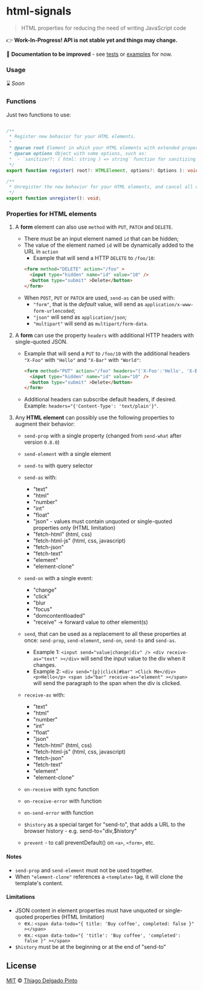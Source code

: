 # html-signals

> HTML properties for reducing the need of writing JavaScript code

👉 **Work-In-Progress! API is not stable yet and things may change.**

📝 **Documentation to be improved** - see [tests](/test/index.spec.ts) or [examples](/examples/) for now.

### Usage

⌛ *Soon*

### Functions

Just two functions to use:

```typescript

/**
 * Register new behavior for your HTML elements.
 *
 * @param root Element in which your HTML elements with extended properties will be declared. By default, it is `document.body`.
 * @param options Object with some options, such as:
 *  - `sanitizer?: ( html: string ) => string` function for sanitizing HTML values.
 */
export function register( root?: HTMLElement, options?: Options ): void;

/**
 * Unregister the new behavior for your HTML elements, and cancel all ongoing fetch events eventually started by them.
 */
export function unregister(): void;
```

### Properties for HTML elements

1. A **form** element can also use `method` with `PUT`, `PATCH` and `DELETE`.
    - There must be an input element named `id` that can be hidden;
    - The value of the element named `id` will be dynamically added to the URL in `action`
      - Example that will send a HTTP `DELETE` to `/foo/10`:
      ```html
      <form method="DELETE" action="/foo" >
        <input type="hidden" name="id" value="10" />
        <button type="submit" >Delete</button>
      </form>
      ```
    - When `POST`, `PUT` or `PATCH` are used, `send-as` can be used with:
      - `"form"`, that is the _default_ value, will send as `application/x-www-form-urlencoded`;
      - `"json"` will send as `application/json`;
      - `"multipart"` will send as `multipart/form-data`.


2. A **form** can use the property `headers` with additional HTTP headers with single-quoted JSON.
    - Example that will send a `PUT` to `/foo/10` with the additional headers `"X-Foo"` with `"Hello"` and `"X-Bar"` with `"World"`:
      ```html
      <form method="PUT" action="/foo" headers="{'X-Foo':'Hello', 'X-Bar':'World'}" >
        <input type="hidden" name="id" value="10" />
        <button type="submit" >Delete</button>
      </form>
      ```
    - Additional headers can subscribe default headers, if desired. Example: `headers="{'Content-Type': 'text/plain'}"`.


3. Any **HTML element** can possibly use the following properties to augment their behavior:

    - `send-prop` with a single property (changed from `send-what` after version `0.8.0`)

    - `send-element` with a single element

    - `send-to` with query selector

    - `send-as` with:
      - "text"
      - "html"
      - "number"
      - "int"
      - "float"
      - "json" - values must contain unquoted or single-quoted properties only (HTML limitation)
      - "fetch-html" (html, css)
      - "fetch-html-js" (html, css, javascript)
      - "fetch-json"
      - "fetch-text"
      - "element"
      - "element-clone"

    - `send-on` with a single event:
      - "change"
      - "click"
      - "blur
      - "focus"
      - "domcontentloaded"
      - "receive" -> forward value to other element(s)

    - `send`, that can be used as a replacement to all these properties at once: `send-prop`, `send-element`, `send-on`, `send-to` and `send-as`.
      - Example 1: `<input send="value|change|div" /> <div receive-as="text" ></div>` will send the input value to the div when it changes.
      - Example 2: `<div send="{p}|click|#bar" >Click Me</div> <p>Hello</p> <span id="bar" receive-as="element" ></span>` will send the paragraph to the span when the div is clicked.

    - `receive-as` with:
      - "text"
      - "html"
      - "number"
      - "int"
      - "float"
      - "json"
      - "fetch-html" (html, css)
      - "fetch-html-js" (html, css, javascript)
      - "fetch-json"
      - "fetch-text"
      - "element"
      - "element-clone"

    - `on-receive` with sync function

    - `on-receive-error` with function

    - `on-send-error` with function

    - `$history` as a special target for "send-to", that adds a URL to the browser history - e.g. send-to="div,$history"

    - `prevent` - to call preventDefault() on `<a>`, `<form>`, etc.


#### Notes

- `send-prop` and `send-element` must not be used together.
- When `"element-clone"` references a `<template>` tag, it will clone the template's content.

#### Limitations

- JSON content in element properties must have unquoted or single-quoted properties (HTML limitation)
  - ex.: `<span data-todo="{ title: 'Buy coffee', completed: false }" ></span>`
  - ex.: `<span data-todo="{ 'title': 'Buy coffee', 'completed': false }" ></span>`
- `$history` must be at the beginning or at the end of "send-to"


## License

[MIT](/LICENSE) © [Thiago Delgado Pinto](https://github.com/thiagodp)
